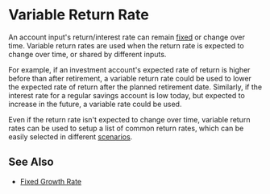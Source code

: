# Variable Return Rate

An account input's return/interest rate can remain [fixed][fixedRet] or change over time. 
Variable return rates are used when the return rate is expected
to change over time, or shared by different inputs. 

For example, if an investment account's expected rate of return is higher 
before than after retirement, a variable return rate could be used to 
lower the expected rate of return after the planned retirement date. 
Similarly, if the interest rate for a regular savings account is 
low today, but expected to increase in the future, a variable rate could be used.

Even if the return rate isn't 
expected to change over time, variable return rates can  be used to setup 
a list of common return rates,
which can be easily selected in different [scenarios][scen].

## See Also

* [Fixed Growth Rate][fixedRet]

[fixedRet]:fixedReturn.html
[scen]:scenario.html